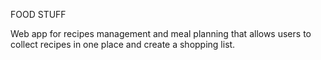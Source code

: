 FOOD STUFF

Web app for recipes management and meal planning that allows users to collect recipes in one place and create a shopping list.
